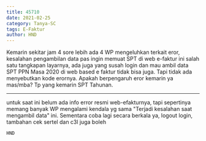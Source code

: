 ```yaml
---
title: 45710
date: 2021-02-25
category: Tanya-SC
tags: E-Faktur
author: HND
---
```


Kemarin sekitar jam 4 sore lebih ada 4 WP mengeluhkan terkait eror, kesalahan pengambilan data pas ingin memuat SPT di web e-faktur ini salah satu tangkapan layarnya, ada juga yang susah login dan mau ambil data SPT PPN Masa 2020 di web based e faktur tidak bisa juga. Tapi tidak ada menyebutkan kode erornya. Apakah berpengaruh eror kemarin ya mas/mba? Tp yang kemarin SPT Tahunan.

---

untuk saat ini belum ada info error resmi web-efakturnya, tapi sepertinya memang banyak WP mengalami kendala yg sama "Terjadi kesalahan saat mengambil data" ini. Sementara coba lagi secara berkala ya, logout login, tambahan cek sertel dan c3l juga boleh

`HND`
